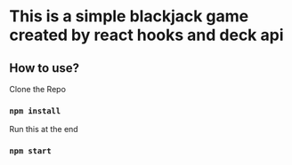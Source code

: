 # This is a simple blackjack game created by react hooks and deck api

## How to use?
Clone the Repo

### `npm install`

Run this at the end

### `npm start`

